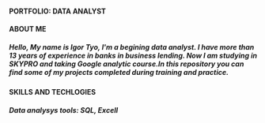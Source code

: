 #### PORTFOLIO: DATA ANALYST
#### ABOUT ME
##### Hello, My name is Igor Tyo, I'm a begining data analyst. I have more than 13 years of experience in banks in business lending. Now I am studying in SKYPRO and taking Google analytic course.In this repository you can find some of my projects completed during training and practice. 
#### SKILLS AND TECHLOGIES
##### Data analysys tools: SQL, Excell
